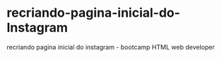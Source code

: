 # recriando-pagina-inicial-do-Instagram
recriando pagina inicial do instagram - bootcamp HTML web developer
